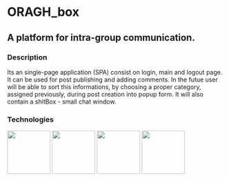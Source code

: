  <h1> ORAGH_box </h1>
<h2> A platform for intra-group communication. </h2>

<h3> Description </h3>
Its an single-page application (SPA) consist on login, main and logout page. 
It can be used for post publishing and adding comments. In the futue user will be able to sort this informations, by choosing a proper category, assigned previously, during post creation into popup form. It will also contain a shitBox - small chat window.

<h3>Technologies</h3>
<div width="100%" height="110px">
<img width="100px" height="100px" src="https://www.google.pl/url?sa=i&rct=j&q=&esrc=s&source=images&cd=&cad=rja&uact=8&ved=2ahUKEwjO7tPnw8fdAhWRt4sKHT2kAVQQjRx6BAgBEAU&url=https%3A%2F%2Fwww.iconfinder.com%2Ficons%2F1296845%2Fapps_design_development_facebook_framework_mobile_react_icon&psig=AOvVaw3qGWRSblHgFrMo6EbhRS0V&ust=1537462363547831">
<img width="100px" height="100px" src="https://cdn0.iconfinder.com/data/icons/HTML5/512/HTML_Logo.png">
<img width="100px" height="100px" src="https://upload.wikimedia.org/wikipedia/commons/thumb/9/96/Sass_Logo_Color.svg/2000px-Sass_Logo_Color.svg.png">
<img width="100px" height="100px"  src="https://raw.githubusercontent.com/webpack/media/master/logo/icon-square-big.png">
 </div>

